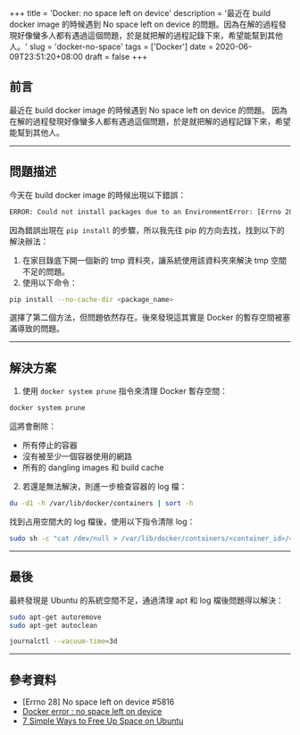 +++
title = 'Docker: no space left on device'
description = '最近在 build docker image 的時候遇到 No space left on device 的問題。因為在解的過程發現好像蠻多人都有遇過這個問題，於是就把解的過程記錄下來，希望能幫到其他人。'
slug = 'docker-no-space'
tags = ['Docker']
date = 2020-06-09T23:51:20+08:00
draft = false
+++

## 前言
最近在 build docker image 的時候遇到 No space left on device 的問題。
因為在解的過程發現好像蠻多人都有遇過這個問題，於是就把解的過程記錄下來，希望能幫到其他人。

---

## 問題描述
今天在 build docker image 的時候出現以下錯誤：
```bash
ERROR: Could not install packages due to an EnvironmentError: [Errno 28] No space left on device
```

因為錯誤出現在 `pip install` 的步驟，所以我先往 pip 的方向去找，找到以下的解決辦法：

1. 在家目錄底下開一個新的 tmp 資料夾，讓系統使用該資料夾來解決 tmp 空間不足的問題。
2. 使用以下命令：
```bash
pip install --no-cache-dir <package_name>
```

選擇了第二個方法，但問題依然存在。後來發現這其實是 Docker 的暫存空間被塞滿導致的問題。

---

## 解決方案
1. 使用 `docker system prune` 指令來清理 Docker 暫存空間：
```bash
docker system prune
```
這將會刪除：
- 所有停止的容器
- 沒有被至少一個容器使用的網路
- 所有的 dangling images 和 build cache

2. 若還是無法解決，則進一步檢查容器的 log 檔：
```bash
du -d1 -h /var/lib/docker/containers | sort -h
```

找到占用空間大的 log 檔後，使用以下指令清除 log：
```bash
sudo sh -c "cat /dev/null > /var/lib/docker/containers/<container_id>/<container_log_name>"
```

---

## 最後
最終發現是 Ubuntu 的系統空間不足，通過清理 apt 和 log 檔後問題得以解決：
```bash
sudo apt-get autoremove
sudo apt-get autoclean

journalctl --vacuum-time=3d
```

---

## 參考資料
- [Errno 28] No space left on device #5816
- [Docker error : no space left on device](https://stackoverflow.com/questions/30604846/docker-error-no-space-left-on-device)
- [7 Simple Ways to Free Up Space on Ubuntu](https://itsfoss.com/free-up-space-ubuntu-linux/)
